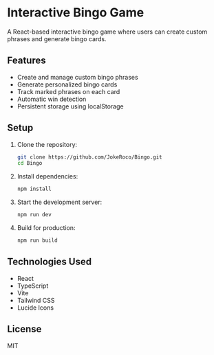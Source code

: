 # Interactive Bingo Game

A React-based interactive bingo game where users can create custom phrases and generate bingo cards.

## Features

- Create and manage custom bingo phrases
- Generate personalized bingo cards
- Track marked phrases on each card
- Automatic win detection
- Persistent storage using localStorage

## Setup

1. Clone the repository:
   ```bash
   git clone https://github.com/JokeRoco/Bingo.git
   cd Bingo
   ```

2. Install dependencies:
   ```bash
   npm install
   ```

3. Start the development server:
   ```bash
   npm run dev
   ```

4. Build for production:
   ```bash
   npm run build
   ```

## Technologies Used

- React
- TypeScript
- Vite
- Tailwind CSS
- Lucide Icons

## License

MIT
